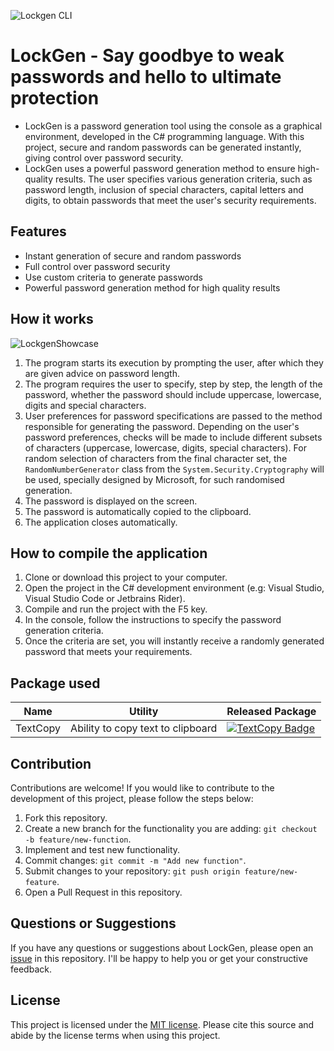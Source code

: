 ![Lockgen CLI](https://github.com/petrisoralexandru/lockgen-cli/assets/34144926/f9735f3b-ec11-4b5c-aa14-6c28392e0582)
# LockGen - Say goodbye to weak passwords and hello to ultimate protection
- LockGen is a password generation tool using the console as a graphical environment, developed in the C# programming language. With this project, secure and random passwords can be generated instantly, giving control over password security.
- LockGen uses a powerful password generation method to ensure high-quality results. The user specifies various generation criteria, such as password length, inclusion of special characters, capital letters and digits, to obtain passwords that meet the user's security requirements.

## Features
- Instant generation of secure and random passwords
- Full control over password security
- Use custom criteria to generate passwords
- Powerful password generation method for high quality results

## How it works
![LockgenShowcase](https://github.com/petrisoralexandru/lockgen-cli/assets/34144926/3ebe521c-32a0-4d99-9fdb-54149c71ec4a)

1. The program starts its execution by prompting the user, after which they are given advice on password length.
2. The program requires the user to specify, step by step, the length of the password, whether the password should include uppercase, lowercase, digits and special characters.
3. User preferences for password specifications are passed to the method responsible for generating the password.  Depending on the user's password preferences, checks will be made to include different subsets of characters (uppercase, lowercase, digits, special characters). For random selection of characters from the final character set, the `RandomNumberGenerator` class from the `System.Security.Cryptography` will be used, specially designed by Microsoft, for such randomised generation.
4. The password is displayed on the screen.
5. The password is automatically copied to the clipboard.
6. The application closes automatically.

## How to compile the application
1. Clone or download this project to your computer.
2. Open the project in the C# development environment (e.g: Visual Studio, Visual Studio Code or Jetbrains Rider).
3. Compile and run the project with the F5 key.
4. In the console, follow the instructions to specify the password generation criteria.
5. Once the criteria are set, you will instantly receive a randomly generated password that meets your requirements.

## Package used

| Name                                     | Utility | Released Package |
|------------------------------------------|------------------| --------|
| TextCopy                    | Ability to copy text to clipboard | [![TextCopy Badge](https://buildstats.info/nuget/TextCopy)](https://www.nuget.org/packages/TextCopy) |

## Contribution
Contributions are welcome! If you would like to contribute to the development of this project, please follow the steps below:
1. Fork this repository.
2. Create a new branch for the functionality you are adding: `git checkout -b feature/new-function`.
3. Implement and test new functionality.
4. Commit changes: `git commit -m "Add new function"`.
5. Submit changes to your repository: `git push origin feature/new-feature`.
6. Open a Pull Request in this repository.

## Questions or Suggestions
If you have any questions or suggestions about LockGen, please open an [issue](https://github.com/petrisoralexandru/lockgen-cli/issues) in this repository. I'll be happy to help you or get your constructive feedback.

## License
This project is licensed under the [MIT license](https://github.com/petrisoralexandru/lockgen-cli/blob/main/LICENSE). Please cite this source and abide by the license terms when using this project.
